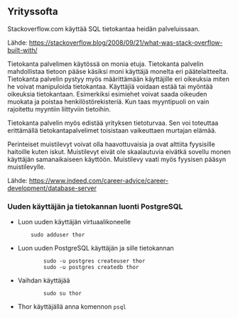 ## Yrityssofta

Stackoverflow.com käyttää SQL tietokantaa heidän palveluissaan. 

Lähde: https://stackoverflow.blog/2008/09/21/what-was-stack-overflow-built-with/

Tietokanta palvelimen käytössä on monia etuja. Tietokanta palvelin mahdollistaa tietoon pääse käsiksi moni käyttäjä monelta eri päätelaitteelta.<br>
Tietokanta palvelin pystyy myös määrittämään käyttäjille eri oikeuksia miten he voivat manipuloida tietokantaa. Käyttäjiä voidaan estää tai myöntää oikeuksia tietokantaan. Esimerkiksi esimiehet voivat saada oikeuden muokata ja poistaa henkilöstörekisteriä. Kun taas myyntipuoli on vain rajoitettu myyntiin liittyviin tietoihin.

Tietokanta palvelin myös edistää yrityksen tietoturvaa. Sen voi toteuttaa erittämällä tietokantapalvelimet toisistaan vaikeuttaen murtajan elämää.

Perinteiset muistilevyt voivat olla haavottuvaisia ja ovat alttiita fyysisille haitoille kuten iskut. Muistilevyt eivät ole skaalautuvia eivätkä sovellu monen käyttäjän samanaikaiseen käyttöön. Muistilevy vaati myös fyysisen pääsyn muistilevylle.

Lähde: https://www.indeed.com/career-advice/career-development/database-server

### Uuden käyttäjän ja tietokannan luonti PostgreSQL

- Luon uuden käyttäjän virtuaalikoneelle

          sudo adduser thor
          
- Luon uuden  PostgreSQL käyttäjän ja sille tietokannan 

              sudo -u postgres createuser thor
              sudo -u postgres createdb thor
              
- Vaihdan käyttäjää

              sudo su thor
- Thor käyttäjällä anna komennon `psql`
              
             
